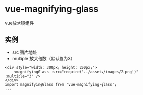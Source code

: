 # vue-magnifying-glass
vue放大镜组件

## 实例
- src 图片地址
- multiple 放大倍数（默认值为3）
```
<div style="width: 300px; height: 200px;">
    <magnifyingGlass :src="require('../assets/images/2.png')" :multiple="3" />
</div>
import magnifyingGlass from 'vue-magnifying-glass';
...
```
